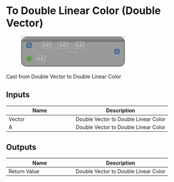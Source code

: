 # To Double Linear Color (Double Vector)

<div align="left" data-full-width="false">

<figure><img src="To_Double_Linear_Color_(Double_Vector).png" alt=""><figcaption></figcaption></figure>

</div>

Cast from Double Vector to Double Linear Color

## Inputs

<table>
<thead><tr><th width="170">Name</th><th>Description</th></tr></thead>
<tbody>
<tr><td>Vector</td><td>Double Vector to Double Linear Color</td></tr>
<tr><td>A</td><td>Double Vector to Double Linear Color</td></tr>
</tbody>
</table>

## Outputs

<table>
<thead><tr><th width="170">Name</th><th>Description</th></tr></thead>
<tbody>
<tr><td>Return Value</td><td>Double Vector to Double Linear Color</td></tr>
</tbody>
</table>